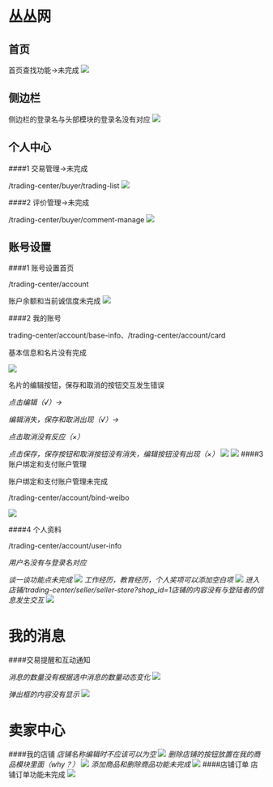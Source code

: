 丛丛网
=========================
首页
-------------------------

首页查找功能->未完成
![](http://i1.tietuku.com/dab1cb694b3846d6.png)

侧边栏
--------------------------

侧边栏的登录名与头部模块的登录名没有对应
![](http://i1.tietuku.com/8aba2ca35c1e7959.png)

个人中心
-------------------------

####1 交易管理->未完成

/trading-center/buyer/trading-list
![](http://i1.tietuku.com/502dbbb5e354ad70.png)

####2 评价管理->未完成

/trading-center/buyer/comment-manage
![](http://i1.tietuku.com/29a9e68e604d3ccc.png)

账号设置
---------
####1 账号设置首页

/trading-center/account

账户余额和当前诚信度未完成
![](http://i1.tietuku.com/093840651ac27ac4.png)

####2 我的账号

trading-center/account/base-info、/trading-center/account/card

基本信息和名片没有完成

![](http://i1.tietuku.com/4187fe3259cc3991.png)

名片的编辑按钮，保存和取消的按钮交互发生错误

*点击编辑（√）->*

*编辑消失，保存和取消出现（√）->*

*点击取消没有反应（×）*

*点击保存，保存按钮和取消按钮没有消失，编辑按钮没有出现（×）*
![](http://i1.tietuku.com/7453d2cb81e10280.png)
![](http://i1.tietuku.com/378fa59284484173.png)
####3 账户绑定和支付账户管理

账户绑定和支付账户管理未完成

/trading-center/account/bind-weibo

![](http://i1.tietuku.com/c4a9da4387fc6e2f.png)

####4 个人资料

/trading-center/account/user-info

*用户名没有与登录名对应*

*谈一谈功能点未完成*
![](http://i1.tietuku.com/beef512a201a238f.png)
*工作经历，教育经历，个人奖项可以添加空白项*
![](http://i1.tietuku.com/562265d612929f62.png)
*进入店铺/trading-center/seller/seller-store?shop_id=1店铺的内容没有与登陆者的信息发生交互*
![](http://i1.tietuku.com/130d025360ae41b8.png)

我的消息
=========
####交易提醒和互动通知

*消息的数量没有根据选中消息的数量动态变化*
![](http://i1.tietuku.com/8b9c96ab3c069287.png)

*弹出框的内容没有显示*
![](http://i1.tietuku.com/6c81d0174d3517c7.png)

卖家中心
=========
####我的店铺
*店铺名称编辑时不应该可以为空*
![](http://i1.tietuku.com/403b87955885285a.png)
*删除店铺的按钮放置在我的商品模块里面（why？）*
![](http://i1.tietuku.com/ed218d99239ccc36.png)
*添加商品和删除商品功能未完成*
![](http://i1.tietuku.com/7825deac9ed2cb0a.png)
####店铺订单
店铺订单功能未完成
![](http://i1.tietuku.com/e9413d855df1aeb1.png)
